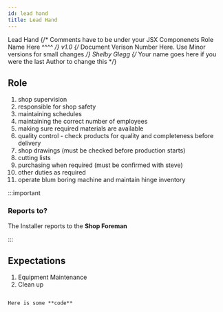 ```yaml
---
id: lead hand
title: Lead Hand
---
```


<span class="badge badge--primary">Lead Hand</span>
{/* Comments have to be under your JSX Componenets
    Role Name Here ^^^^ */}
<span class="badge badge--secondary">v1.0</span>
{/* Document Verison Number Here. Use Minor versions for small changes */}
<span class="badge badge--success">Shelby Glegg</span>
{/* Your name goes here if you were the last Author to change this */}

## Role  

1. shop supervision 
2. responsible for shop safety 
3. maintaining schedules 
4. maintaining the correct number of employees 
5. making sure required materials are available 
6. quality control - check products for quality and completeness before delivery 
7. shop drawings (must be checked before production starts) 
8. cutting lists 
9. purchasing when required (must be confirmed with steve) 
10. other duties as required 
11. operate blum boring machine and maintain hinge inventory  

:::important

### Reports to?

The Installer reports to the **Shop Foreman**

:::

## Expectations
1.  Equipment Maintenance
2.  Clean up


<!-- 
1.  Equipment Maintenance
2.  Clean Up
-->

```markdown

Here is some **code**

```
